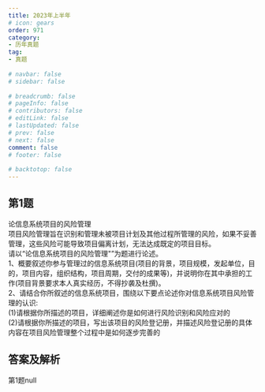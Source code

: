 ```yaml
---  
title: 2023年上半年  
# icon: gears  
order: 971  
category:  
- 历年真题  
tag:  
- 真题  
  
# navbar: false  
# sidebar: false  
  
# breadcrumb: false  
# pageInfo: false  
# contributors: false  
# editLink: false  
# lastUpdated: false  
# prev: false  
# next: false  
comment: false  
# footer: false  
  
# backtotop: false  
---  
```

## 第1题 ##

论信息系统项目的风险管理  
项目风险管理旨在识别和管理未被项目计划及其他过程所管理的风险，如果不妥善管理，这些风险可能导致项目偏离计划，无法达成既定的项目目标。  
请以“论信息系统项目的风险管理"”为题进行论述。  
1、概要叙述你参与管理过的信息系统项目(项目的背景，项目规模，发起单位，目的，项目内容，组织结构，项目周期，交付的成果等)，并说明你在其中承担的工作(项目背景要求本人真实经历，不得抄袭及杜撰)。  
2、请结合你所叙述的信息系统项目，围绕以下要点论述你对信息系统项目风险管理的认识:  
(1)请根据你所描述的项目，详细阐述你是如何进行风险识别和风险应对的  
(2)请根据你所描述的项目，写出该项目的风险登记册，并描述风险登记册的具体内容在项目风险管理整个过程中是如何逐步完善的  
  


## 答案及解析 ##

  

第1题null  


